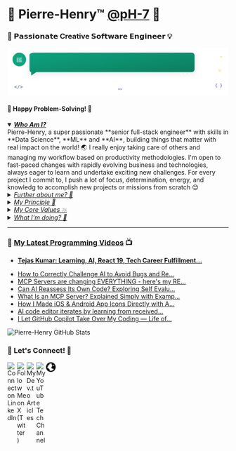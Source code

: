 # 👑 Pierre-Henry™ [@pH-7](https://github.com/pH-7?tab=repositories) 🤖

### 🎡 𝗣𝗮𝘀𝘀𝗶𝗼𝗻𝗮𝘁𝗲 Creative 𝗦𝗼𝗳𝘁𝘄𝗮𝗿𝗲 𝗘𝗻𝗴𝗶𝗻𝗲𝗲𝗿 💡

[![AI Chat Conversation](chat_conversation.svg)][x-url]


#### 🧩 Happy Problem-Solving! 🤗

<details open><summary><ins><strong><em>Who Am I?</em></strong></ins></summary>
  Pierre-Henry, a super passionate **senior full-stack engineer** with skills in **Data Science**, **ML** and **AI**, building things that matter with real impact on the world! 🌏 I really enjoy taking care of others and managing my workflow based on productivity methodologies. I'm open to fast-paced changes with rapidly evolving business and technologies, always eager to learn and undertake exciting new challenges. For every project I commit to, I push a lot of focus, determination, energy, and knowledg to accomplish new projects or missions from scratch 😊

<!--
  [![Pierre-Henry Soria](https://github.com/user-attachments/assets/5d82ee36-78a2-41bd-8c14-9b80929105d5)](https://ph7.me "Pierre-Henry Soria, Senior Software Engineer")
-->
</details>

<details><summary><ins><em>Further about me? 🤔</em></ins></summary>
  <p>👉 <strong><a href="https://pierrehenry.be">PierreHenry.BE</a></strong></p>
  <p>
    <img alt="Pierre-Henry Soria, GitHub Readme Streak Stats" src="https://github-readme-streak-stats.herokuapp.com?user=pH-7" />
  </p> 
</details>

<details><summary><ins><em>My Principle 🎂</em></ins></summary>
  <em>🧠 Never Stop Learning &amp; Researching! 🚀</em>
  
  ```mermaid
  journey
    title 🌞 My Daily Routine 🏆
    section Breakfast
      TypeScript: 5
    section Lunch
      React: 5
    section Dinner
      IntegrationTests: 5
  ```
</details>

<details><summary><ins><em>My Core Values 💥</em></ins></summary>

✅ **Enthusiastic and Highly Passionate** engineer.

✅ **Experience building complex and scalable applications**, online communities, SaaS and modern CMS from scratch.

✅ **Strong knowledge in design patterns** (GRASP, Factory, Strategy, Observer, DI, ADR, MVC, ...).

✅ **Clean Code, DRY and SOLID principles** are second nature to me.

✅ **Give lots of focus, perseverance, and knowledge** to accomplish new projects as best I can from scratch.

✅ **Passion for writing secure, testable, and scalable applications**, following the best coding practices.

✅ **Growth mindset**, I always tend to see mistakes as "learning experiences & continuous improvements" for myself, and those around me.

✅ **Love sharing** knowledge and helping others.

✅ **As a lifelong learner, learning is my core value**. Developing new skills on a daily basis is essential to me.

✅ **Working with Agile** methodologies such as Scrum and Kanban.

</details>

<details><summary><ins><em>What I'm doing? 💪</em></ins></summary>

✔️ Coding <a href="https://pierrehenry.be/realtime-github-activity.html" target="_blank" rel="noopener">exciting projects</a> 🥳

✔️ Writing interesting articles on <a href="https://pierrewriter.com">PierreWriter</a> 📝

✔️ Drinking coffees/teas ☕️ and eating vegetarian healthy food 🥕

✔️ Listening to informational Podcasts and Audible 🎧 while walking/hiking 🐾

✔️ Keeping myself up-to-date with the latest programming methodologies and concepts (thanks to amazing video courses I regularly purchase 🤗).

</details>

---

### 🎉 [My Latest Programming Videos](https://www.youtube.com/@pH7Programming/videos) 📺

- **[Tejas Kumar: Learning, AI, React 19, Tech Career Fulfillment...](https://www.youtube.com/watch?v=K3SR37pIzVs)**
<!-- YOUTUBE:START -->
- [How to Correctly Challenge AI to Avoid Bugs and Re...](https://www.youtube.com/watch?v=JvDpDaHz3Ig)
- [MCP Servers are changing EVERYTHING - here&#39;s my RE...](https://www.youtube.com/watch?v=ZvS7XGoDbtA)
- [Can AI Reassess Its Own Code? Exploring Self Evalu...](https://www.youtube.com/watch?v=K9eq1McJDTg)
- [What Is an MCP Server? Explained Simply with Examp...](https://www.youtube.com/watch?v=sVkjGU_wuwI)
- [How I Made iOS &amp; Android App Icons Directly with A...](https://www.youtube.com/watch?v=D66muWpLdVA)
- [AI code editor iterates by learning from received...](https://www.youtube.com/watch?v=eQyK9o_jy8Q)
- [I Let GitHub Copilot Take Over My Coding — Life of...](https://www.youtube.com/watch?v=mUSQt0LA4SI)
<!-- YOUTUBE:END -->


![Pierre-Henry GitHub Stats](https://github-readme-stats.vercel.app/api?username=pH-7&show_icons=true&include_all_commits=true)


### 👋 Let's Connect! 🤗

[<img align="left" alt="Connect on LinkedIn" width="22px" src="https://cdn.jsdelivr.net/npm/simple-icons@v11/icons/linkedin.svg" />][linkedin-url]
[<img align="left" alt="Follow Me on X (Twitter)" width="22px" src="https://cdn.jsdelivr.net/npm/simple-icons@11/icons/x.svg" />][x-url]
[<img align="left" alt="My Dev.to Articles" width="22px" src="https://cdn.jsdelivr.net/npm/simple-icons@v11/icons/devdotto.svg" />][dev-url]
[<img align="left" alt="My YouTube Tech Channel" width="22px" src="https://cdn.jsdelivr.net/npm/simple-icons@v11/icons/youtube.svg" />][youtube-url]
[<img align="left" alt="PierreHenry's" width="22px" src="https://raw.githubusercontent.com/iconic/open-iconic/master/svg/globe.svg" />][author-url]


<!-- GitHub's Markdown reference links -->
[linkedin-url]: https://www.linkedin.com/in/ph7enry/
[x-url]: https://x.com/phenrysay
[dev-url]: https://dev.to/pierre/
[youtube-url]: https://www.youtube.com/channel/UCGqLuT0upPiocwYSnnmqt2g
[author-url]: https://pierrehenry.be
